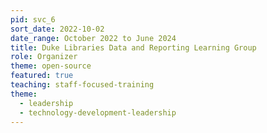 ```yaml
---
pid: svc_6
sort_date: 2022-10-02
date_range: October 2022 to June 2024
title: Duke Libraries Data and Reporting Learning Group
role: Organizer
theme: open-source
featured: true
teaching: staff-focused-training
theme: 
  - leadership
  - technology-development-leadership
---
```


